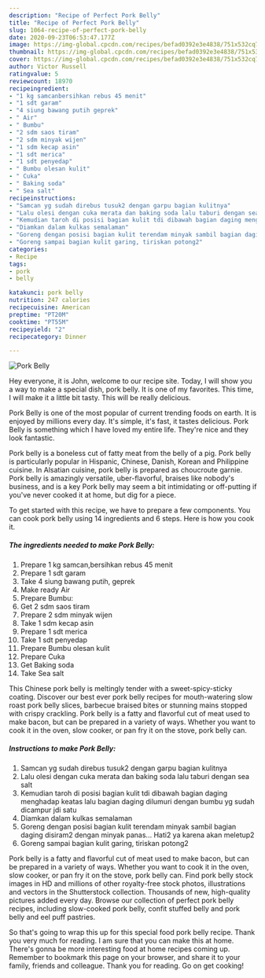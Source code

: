 ```yaml
---
description: "Recipe of Perfect Pork Belly"
title: "Recipe of Perfect Pork Belly"
slug: 1064-recipe-of-perfect-pork-belly
date: 2020-09-23T06:53:47.177Z
image: https://img-global.cpcdn.com/recipes/befad0392e3e4838/751x532cq70/pork-belly-foto-resep-utama.jpg
thumbnail: https://img-global.cpcdn.com/recipes/befad0392e3e4838/751x532cq70/pork-belly-foto-resep-utama.jpg
cover: https://img-global.cpcdn.com/recipes/befad0392e3e4838/751x532cq70/pork-belly-foto-resep-utama.jpg
author: Victor Russell
ratingvalue: 5
reviewcount: 18970
recipeingredient:
- "1 kg samcanbersihkan rebus 45 menit"
- "1 sdt garam"
- "4 siung bawang putih geprek"
- " Air"
- " Bumbu"
- "2 sdm saos tiram"
- "2 sdm minyak wijen"
- "1 sdm kecap asin"
- "1 sdt merica"
- "1 sdt penyedap"
- " Bumbu olesan kulit"
- " Cuka"
- " Baking soda"
- " Sea salt"
recipeinstructions:
- "Samcan yg sudah direbus tusuk2 dengan garpu bagian kulitnya"
- "Lalu olesi dengan cuka merata dan baking soda lalu taburi dengan sea salt"
- "Kemudian taroh di posisi bagian kulit tdi dibawah bagian daging menghadap keatas lalu bagian daging dilumuri dengan bumbu yg sudah dicampur jdi satu"
- "Diamkan dalam kulkas semalaman"
- "Goreng dengan posisi bagian kulit terendam minyak sambil bagian daging disiram2 dengan minyak panas... Hati2 ya karena akan meletup2"
- "Goreng sampai bagian kulit garing, tiriskan potong2"
categories:
- Recipe
tags:
- pork
- belly

katakunci: pork belly 
nutrition: 247 calories
recipecuisine: American
preptime: "PT20M"
cooktime: "PT55M"
recipeyield: "2"
recipecategory: Dinner

---
```



![Pork Belly](https://img-global.cpcdn.com/recipes/befad0392e3e4838/751x532cq70/pork-belly-foto-resep-utama.jpg)

Hey everyone, it is John, welcome to our recipe site. Today, I will show you a way to make a special dish, pork belly. It is one of my favorites. This time, I will make it a little bit tasty. This will be really delicious.

Pork Belly is one of the most popular of current trending foods on earth. It is enjoyed by millions every day. It's simple, it's fast, it tastes delicious. Pork Belly is something which I have loved my entire life. They're nice and they look fantastic.

Pork belly is a boneless cut of fatty meat from the belly of a pig. Pork belly is particularly popular in Hispanic, Chinese, Danish, Korean and Philippine cuisine. In Alsatian cuisine, pork belly is prepared as choucroute garnie. Pork belly is amazingly versatile, uber-flavorful, braises like nobody&#39;s business, and is a key Pork belly may seem a bit intimidating or off-putting if you&#39;ve never cooked it at home, but dig for a piece.


To get started with this recipe, we have to prepare a few components. You can cook pork belly using 14 ingredients and 6 steps. Here is how you cook it.

<!--inarticleads1-->

##### The ingredients needed to make Pork Belly:

1. Prepare 1 kg samcan,bersihkan rebus 45 menit
1. Prepare 1 sdt garam
1. Take 4 siung bawang putih, geprek
1. Make ready  Air
1. Prepare  Bumbu:
1. Get 2 sdm saos tiram
1. Prepare 2 sdm minyak wijen
1. Take 1 sdm kecap asin
1. Prepare 1 sdt merica
1. Take 1 sdt penyedap
1. Prepare  Bumbu olesan kulit
1. Prepare  Cuka
1. Get  Baking soda
1. Take  Sea salt


This Chinese pork belly is meltingly tender with a sweet-spicy-sticky coating. Discover our best ever pork belly recipes for mouth-watering slow roast pork belly slices, barbecue braised bites or stunning mains stopped with crispy crackling. Pork belly is a fatty and flavorful cut of meat used to make bacon, but can be prepared in a variety of ways. Whether you want to cook it in the oven, slow cooker, or pan fry it on the stove, pork belly can. 

<!--inarticleads2-->

##### Instructions to make Pork Belly:

1. Samcan yg sudah direbus tusuk2 dengan garpu bagian kulitnya
1. Lalu olesi dengan cuka merata dan baking soda lalu taburi dengan sea salt
1. Kemudian taroh di posisi bagian kulit tdi dibawah bagian daging menghadap keatas lalu bagian daging dilumuri dengan bumbu yg sudah dicampur jdi satu
1. Diamkan dalam kulkas semalaman
1. Goreng dengan posisi bagian kulit terendam minyak sambil bagian daging disiram2 dengan minyak panas... Hati2 ya karena akan meletup2
1. Goreng sampai bagian kulit garing, tiriskan potong2


Pork belly is a fatty and flavorful cut of meat used to make bacon, but can be prepared in a variety of ways. Whether you want to cook it in the oven, slow cooker, or pan fry it on the stove, pork belly can. Find pork belly stock images in HD and millions of other royalty-free stock photos, illustrations and vectors in the Shutterstock collection. Thousands of new, high-quality pictures added every day. Browse our collection of perfect pork belly recipes, including slow-cooked pork belly, confit stuffed belly and pork belly and eel puff pastries. 

So that's going to wrap this up for this special food pork belly recipe. Thank you very much for reading. I am sure that you can make this at home. There's gonna be more interesting food at home recipes coming up. Remember to bookmark this page on your browser, and share it to your family, friends and colleague. Thank you for reading. Go on get cooking!
